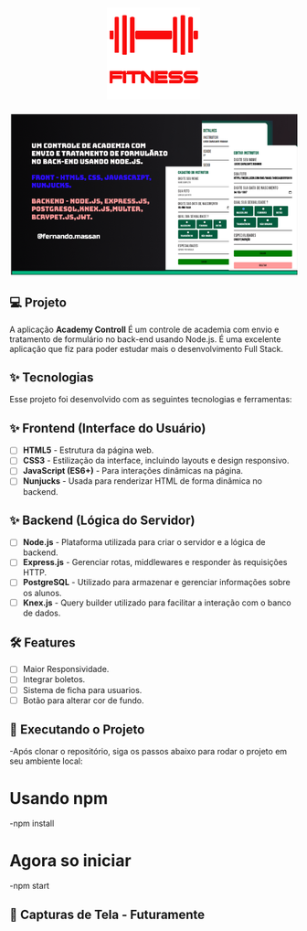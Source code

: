 
<h1 align="center">
  <img alt="Todo" height="160" title="academy_js" src="./midia/logo.png" />
</h1>



![cover](./midia/cover.png)

## 💻 Projeto

A aplicação **Academy Controll** É um controle de academia com envio e tratamento de formulário no back-end usando Node.js. É uma excelente aplicação que fiz para poder estudar mais o desenvolvimento Full Stack.

## ✨ Tecnologias

Esse projeto foi desenvolvido com as seguintes tecnologias e ferramentas:


## ✨ Frontend (Interface do Usuário)

-   [ ] **HTML5** - Estrutura da página web. 
-   [ ] **CSS3** - Estilização da interface, incluindo layouts e design responsivo.
-   [ ] **JavaScript (ES6+)** - Para interações dinâmicas na página.
-   [ ] **Nunjucks** - Usada para renderizar HTML de forma dinâmica no backend. 

## ✨ Backend (Lógica do Servidor)

-   [ ] **Node.js** - Plataforma utilizada para criar o servidor e a lógica de backend.
-   [ ] **Express.js** - Gerenciar rotas, middlewares e responder às requisições HTTP.
-   [ ] **PostgreSQL** - Utilizado para armazenar e gerenciar informações sobre os alunos.
-   [ ] **Knex.js** - Query builder utilizado para facilitar a interação com o banco de dados.

## :hammer_and_wrench: Features

-   [ ] Maior Responsividade.
-   [ ] Integrar boletos.
-   [ ] Sistema de ficha para usuarios.
-   [ ] Botão para alterar cor de fundo.

## 🚀 Executando o Projeto

-Após clonar o repositório, siga os passos abaixo para rodar o projeto em seu ambiente local:

# Usando npm
-npm install


# Agora so iniciar
-npm start

## 📸 Capturas de Tela -  Futuramente
  


